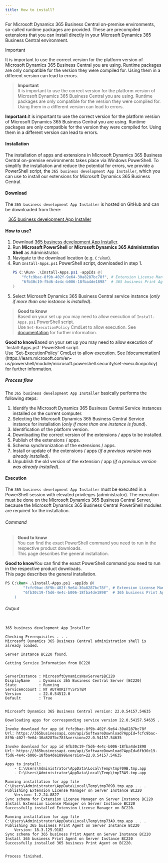 ```yaml
---
title: How to install?
---
```


For Microsoft Dynamics 365 Business Central on-premise environments, so-called runtime packages are provided. These are precompiled extensions that you can install directly in your Microsoft Dynamics 365 Business Central environment.

> [!IMPORTANT]
> It is important to use the correct version for the platform version of Microsoft Dynamics 365 Business Central you are using. Runtime packages are only compatible for the version they were compiled for. Using them in a different version can lead to errors.

>**Important**<br>It is important to use the correct version for the platform version of Microsoft Dynamics 365 Business Central you are using. Runtime packages are only compatible for the version they were compiled for. Using them in a different version can lead to errors.

<div class="alert alert-notice">
    <i class="fa-light fa-hand-point-up fa-lg" style="--fa-secondary-color: #FF0000; --fa-primary-color: #111111; --fa-secondary-opacity: 0.7"></i> <strong>Important:</strong>It is important to use the correct version for the platform version of Microsoft Dynamics 365 Business Central you are using. Runtime packages are only compatible for the version they were compiled for. Using them in a different version can lead to errors.
</div>

#### Installation

The installation of apps and extensions in Microsoft Dynamics 365 Business Central on-premise environments takes place via Windows PowerShell. To simplify the installation and reduce the potential for errors, we provide a PowerShell script, the `365 business development App Installer`, which you can use to install our extensions for Microsoft Dynamics 365 Business Central.

#### Download

The `365 business development App Installer` is hosted on GitHub and can be downloaded from there:

<span style="padding-left: 10px;"><a href="https://365businessdev.github.io/downloads/assets/Install-Apps.ps1" target="_blank">365 business development App Installer</a></span>

#### How to use?

 1. Download <a href="https://365businessdev.github.io/downloads/assets/Install-Apps.ps1" target="_blank">365 business development App Installer</a>.
 2. Run **Microsoft PowerShell** or **Microsoft Dynamics 365 Administration Shell** as Administrator.
 3. Navigate to the download location (e.g. `C:\Run`).
 4. Run `Install-Apps.ps1` PowerShell script, downloaded in step 1.
	```ps1
	PS C:\Run> .\Install-Apps.ps1 -appIds @(
        "fcfc9bac-8f9b-402f-9e64-30a8287bc78f", # Extension License Manager
        "6fb30c19-f5d6-4e4c-b006-18fba4de1898"  # 365 business Print Agent
    )
	```
 5. Select Microsoft Dynamics 365 Business Central service instance (_only if more than one instance is installed_).

>**Good to know**<br>Based on your set up you may need to allow execution of `Install-Apps.ps1` PowerShell script.<br>Use `Set-ExecutionPolicy` CmdLet to allow execution. See [documentation](https://learn.microsoft.com/en-us/powershell/module/microsoft.powershell.security/set-executionpolicy) for further information.

<div class="alert alert-notice">
    <i class="fa-light fa-hand-point-up fa-lg" style="--fa-secondary-color: #00b7c3; --fa-primary-color: #111111;"></i> <strong>Good to know</strong>Based on your set up you may need to allow execution of `Install-Apps.ps1` PowerShell script.<br>Use `Set-ExecutionPolicy` CmdLet to allow execution. See [documentation](https://learn.microsoft.com/en-us/powershell/module/microsoft.powershell.security/set-executionpolicy) for further information.
</div>

##### Process flow

The `365 business development App Installer` basically performs the following steps:

1. Identify the Microsoft Dynamics 365 Business Central Service instances installed on the current computer.
2. Selecting the Microsoft Dynamics 365 Business Central Service instance for installation (_only if more than one instance is found_).
3. Identification of the platform version.
4. Downloading the correct version of the extensions / apps to be installed.
5. Publish of the extensions / apps.
6. Schema synchronization of the extensions / apps.
7. Install or update of the extensions / apps (_if a previous version was already installed_).
8. Unpublish the old version of the extension / app (_if a previous version was already installed_).

#### Execution

The `365 business development App Installer` must be executed in a PowerShell session with elevated privileges (administrator). The execution must be done on the Microsoft Dynamics 365 Business Central Server, because the Microsoft Dynamics 365 Business Central PowerShell modules are required for the installation.

###### Command

>**Good to know**<br>You can find the exact PowerShell command you need to run in the respective product downloads.<br>This page describes the general installation.

<div class="alert alert-notice">
    <i class="fa-light fa-hand-point-up fa-lg" style="--fa-secondary-color: #00b7c3; --fa-primary-color: #111111;"></i> <strong>Good to know</strong>You can find the exact PowerShell command you need to run in the respective product downloads.<br>This page describes the general installation.
</div>

```ps
PS C:\Run> .\Install-Apps.ps1 -appIds @(
        "fcfc9bac-8f9b-402f-9e64-30a8287bc78f", # Extension License Manager
        "6fb30c19-f5d6-4e4c-b006-18fba4de1898"  # 365 business Print Agent
    )
```

###### Output

```

365 business development App Installer

Checking Prerequisites . . .
Microsoft Dynamics 365 Business Central administration shell is already loaded.

Server Instance BC220 found.

Getting Service Information from BC220


ServerInstance : MicrosoftDynamicsNavServer$BC220
DisplayName    : Dynamics 365 Business Central Server [BC220]
State          : Running
ServiceAccount : NT AUTHORITY\SYSTEM
Version        : 22.0.54512.0
Default        : True


Microsoft Dynamics 365 Business Central version: 22.0.54157.54635

Downloading apps for corresponding service version 22.0.54157.54635 . . .
Invoke download for app id fcfc9bac-8f9b-402f-9e64-30a8287bc78f
Url: https://365businessapi.com/api/SoftwareDownload?AppId=fcfc9bac-8f9b-402f-9e64-30a8287bc78f&version=22.0.54157.54635

Invoke download for app id 6fb30c19-f5d6-4e4c-b006-18fba4de1898
Url: https://365businessapi.com/api/SoftwareDownload?AppId=6fb30c19-f5d6-4e4c-b006-18fba4de1898&version=22.0.54157.54635

Apps to install:
	- C:\Users\Administrator\AppData\Local\Temp\tmp709B.tmp.app
	- C:\Users\Administrator\AppData\Local\Temp\tmp73A9.tmp.app

Running installation for app file C:\Users\Administrator\AppData\Local\Temp\tmp709B.tmp.app . . .
Publishing Extension License Manager on Server Instance BC220
	Version: 1.2.24.8827
Sync schema for Extension License Manager on Server Instance BC220
Install Extension License Manager on Server Instance BC220
Successfully installed Extension License Manager on BC220.

Running installation for app file C:\Users\Administrator\AppData\Local\Temp\tmp73A9.tmp.app . . .
Publishing 365 business Print Agent on Server Instance BC220
	Version: 18.3.125.9182
Sync schema for 365 business Print Agent on Server Instance BC220
Install 365 business Print Agent on Server Instance BC220
Successfully installed 365 business Print Agent on BC220.


Process finished.
```